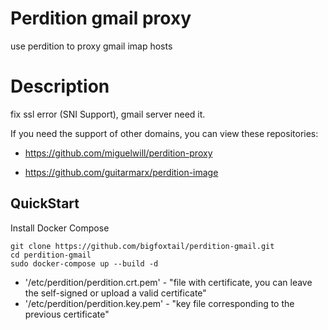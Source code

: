 # Perdition gmail proxy

use perdition to proxy gmail imap hosts 

# Description

fix ssl error (SNI Support), gmail server need it.

If you need the support of other domains, you can view these repositories:

* https://github.com/miguelwill/perdition-proxy

* https://github.com/guitarmarx/perdition-image

## QuickStart

Install Docker Compose

```
git clone https://github.com/bigfoxtail/perdition-gmail.git
cd perdition-gmail
sudo docker-compose up --build -d
```

* '/etc/perdition/perdition.crt.pem' - "file with certificate, you can leave the self-signed or upload a valid certificate"
* '/etc/perdition/perdition.key.pem' - "key file corresponding to the previous certificate"